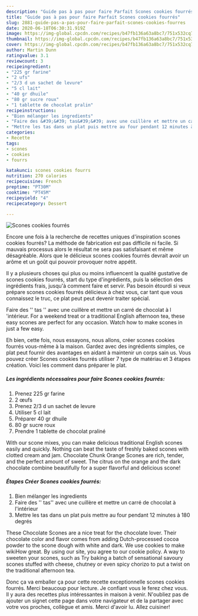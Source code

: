 ```yaml
---
description: "Guide pas à pas pour faire Parfait Scones cookies fourrés"
title: "Guide pas à pas pour faire Parfait Scones cookies fourrés"
slug: 2881-guide-pas-a-pas-pour-faire-parfait-scones-cookies-fourres
date: 2020-06-18T06:30:31.919Z
image: https://img-global.cpcdn.com/recipes/b47fb136a63a8bc7/751x532cq70/scones-cookies-fourres-photo-principale-de-la-recette.jpg
thumbnail: https://img-global.cpcdn.com/recipes/b47fb136a63a8bc7/751x532cq70/scones-cookies-fourres-photo-principale-de-la-recette.jpg
cover: https://img-global.cpcdn.com/recipes/b47fb136a63a8bc7/751x532cq70/scones-cookies-fourres-photo-principale-de-la-recette.jpg
author: Martin Dunn
ratingvalue: 3.1
reviewcount: 3
recipeingredient:
- "225 gr farine"
- "2 ufs"
- "2/3 d un sachet de levure"
- "5 cl lait"
- "40 gr dhuile"
- "80 gr sucre roux"
- "1 tablette de chocolat pralin"
recipeinstructions:
- "Bien mélanger les ingredients"
- "Faire des &#39;&#39; tas&#39;&#39; avec une cuillère et mettre un carré de chocolat à l&#39;intérieur"
- "Mettre les tas dans un plat puis mettre au four pendant 12 minutes à 180 degrés"
categories:
- Recette
tags:
- scones
- cookies
- fourrs

katakunci: scones cookies fourrs 
nutrition: 270 calories
recipecuisine: French
preptime: "PT30M"
cooktime: "PT45M"
recipeyield: "4"
recipecategory: Dessert

---
```



![Scones cookies fourrés](https://img-global.cpcdn.com/recipes/b47fb136a63a8bc7/751x532cq70/scones-cookies-fourres-photo-principale-de-la-recette.jpg)

Encore une fois à la recherche de recettes uniques d'inspiration scones cookies fourrés? La méthode de fabrication est pas difficile ni facile. Si mauvais processus alors le résultat ne sera pas satisfaisant et même désagréable. Alors que le délicieux scones cookies fourrés devrait avoir un arôme et un goût qui pouvoir provoquer notre appétit.

Il y a plusieurs choses qui plus ou moins influencent la qualité gustative de scones cookies fourrés, start du type d'ingrédients, puis la sélection des ingrédients frais, jusqu'à comment faire et servir. Pas besoin étourdi si veux prépare scones cookies fourrés délicieux à chez vous, car tant que vous connaissez le truc, ce plat peut peut devenir traiter spécial.

Faire des &#39;&#39; tas &#39;&#39; avec une cuillère et mettre un carré de chocolat à l &#39;intérieur. For a weekend treat or a traditional English afternoon tea, these easy scones are perfect for any occasion. Watch how to make scones in just a few easy.


Eh bien, cette fois, nous essayons, nous allons, créer scones cookies fourrés vous-même à la maison. Gardez avec des ingrédients simples, ce plat peut fournir des avantages en aidant à maintenir un corps sain us. Vous pouvez créer Scones cookies fourrés utiliser 7 type de matériau et 3 étapes création. Voici les comment dans préparer le plat.

<!--inarticleads1-->

##### Les ingrédients nécessaires pour faire Scones cookies fourrés:

1. Prenez 225 gr farine
1.  2 œufs
1. Prenez 2/3 d un sachet de levure
1. Utiliser 5 cl lait
1. Préparer 40 gr dhuile
1.  80 gr sucre roux
1. Prendre 1 tablette de chocolat praliné


With our scone mixes, you can make delicious traditional English scones easily and quickly. Nothing can beat the taste of freshly baked scones with clotted cream and jam. Chocolate Chunk Orange Scones are rich, tender, and the perfect amount of sweet. The citrus on the orange and the dark chocolate combine beautifully for a super flavorful and delicious scone! 

<!--inarticleads2-->

##### Étapes Créer Scones cookies fourrés:

1. Bien mélanger les ingredients
1. Faire des &#39;&#39; tas&#39;&#39; avec une cuillère et mettre un carré de chocolat à l&#39;intérieur
1. Mettre les tas dans un plat puis mettre au four pendant 12 minutes à 180 degrés


These Chocolate Scones are a nice treat for the chocolate lover. Their chocolate color and flavor comes from adding Dutch-processed cocoa powder to the scone dough with white and dark. We use cookies to make wikiHow great. By using our site, you agree to our cookie policy. A way to sweeten your scones, such as Try baking a batch of sensational savoury scones stuffed with cheese, chutney or even spicy chorizo to put a twist on the traditional afternoon tea. 


Donc ça va emballer ça pour cette recette exceptionnelle scones cookies fourrés. Merci beaucoup pour lecture. Je confiant vous le ferez chez vous. Il y aura des recettes plus  intéressantes in maison à venir. N'oubliez pas de ajouter un signet cette page dans votre navigateur et de la partager avec votre vos proches, collègue et amis. Merci d'avoir lu. Allez cuisiner!
